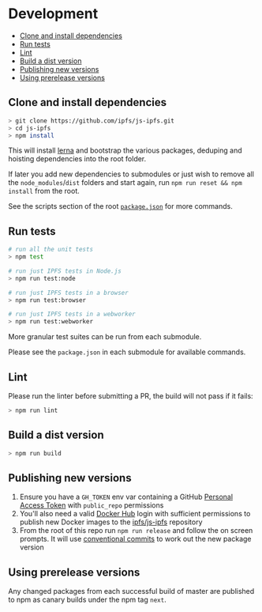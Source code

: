 # Development <!-- omit in toc -->

- [Clone and install dependencies](#clone-and-install-dependencies)
- [Run tests](#run-tests)
- [Lint](#lint)
- [Build a dist version](#build-a-dist-version)
- [Publishing new versions](#publishing-new-versions)
- [Using prerelease versions](#using-prerelease-versions)

## Clone and install dependencies

```sh
> git clone https://github.com/ipfs/js-ipfs.git
> cd js-ipfs
> npm install
```

This will install [lerna](https://www.npmjs.com/package/lerna) and bootstrap the various packages, deduping and hoisting dependencies into the root folder.

If later you add new dependencies to submodules or just wish to remove all the `node_modules`/`dist` folders and start again, run `npm run reset && npm install` from the root.

See the scripts section of the root [`package.json`](./package.json) for more commands.

## Run tests

```sh
# run all the unit tests
> npm test

# run just IPFS tests in Node.js
> npm run test:node

# run just IPFS tests in a browser
> npm run test:browser

# run just IPFS tests in a webworker
> npm run test:webworker
```

More granular test suites can be run from each submodule.

Please see the `package.json` in each submodule for available commands.

## Lint

Please run the linter before submitting a PR, the build will not pass if it fails:

```sh
> npm run lint
```

## Build a dist version

```sh
> npm run build
```

## Publishing new versions

1. Ensure you have a `GH_TOKEN` env var containing a GitHub [Personal Access Token](https://github.com/settings/tokens) with `public_repo` permissions
2. You'll also need a valid [Docker Hub](https://hub.docker.com) login with sufficient permissions to publish new Docker images to the [ipfs/js-ipfs](https://hub.docker.com/repository/docker/ipfs/js-ipfs) repository
3. From the root of this repo run `npm run release` and follow the on screen prompts.  It will use [conventional commits](https://www.conventionalcommits.org) to work out the new package version

## Using prerelease versions

Any changed packages from each successful build of master are published to npm as canary builds under the npm tag `next`.
